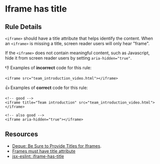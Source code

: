 # Iframe has title

## Rule Details

`<iframe>` should have a title attribute that helps identify the content. When an `<iframe>` is missing a title, screen reader users will only hear "frame". 

If the `<iframe>` does not contain meaningful content, such as Javascript, hide it from screen reader users by setting `aria-hidden="true"`. 

👎 Examples of **incorrect** code for this rule:

```erb
<iframe src="team_introduction_video.html"></iframe>
```

👍 Examples of **correct** code for this rule:

```erb
<!-- good -->
<iframe title="Team introduction" src="team_introduction_video.html"></iframe>
```

```erb
<!-- also good -->
<iframe aria-hidden="true"></iframe>
```

## Resources

- [Deque: Be Sure to Provide Titles for Iframes](https://dequeuniversity.com/tips/provide-iframe-titles).
- [Frames must have title attribute](https://dequeuniversity.com/rules/axe/3.2/frame-title)
- [jsx-eslint: iframe-has-title](https://github.com/jsx-eslint/eslint-plugin-jsx-a11y/blob/master/docs/rules/iframe-has-title.md)